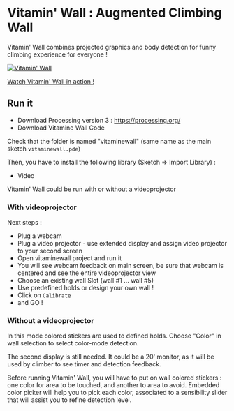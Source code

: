 # Vitamin' Wall : Augmented Climbing Wall

Vitamin' Wall combines projected graphics and body detection for funny climbing experience for everyone ! 

[![Vitamin' Wall](http://bricolab-aidal.fr/wp-content/uploads/2017/02/VitamineWall.png)](https://vimeo.com/202650498 "Vitamin' Wall - Click to Watch!")

[Watch Vitamin' Wall in action !](https://vimeo.com/202650498)

## Run it

* Download Processing version 3 : https://processing.org/
* Download Vitamine Wall Code

Check that the folder is named "vitaminewall" (same name as the main sketch `vitaminewall.pde`)

Then, you have to install the following library (Sketch => Import Library) :
* Video

Vitamin' Wall could be run with or without a videoprojector

### With videoprojector

Next steps :
* Plug a webcam 
* Plug a video projector - use extended display and assign video projector to your second screen
* Open vitaminewall project and run it
* You will see webcam feedback on main screen, be sure that webcam is centered and see the entire videoprojector view
* Choose an existing wall Slot (wall #1 ... wall #5)
* Use predefined holds or design your own wall !
* Click on `Calibrate`
* and GO !

### Without a videoprojector

In this mode colored stickers are used to defined holds. Choose "Color" in wall selection to select color-mode detection.

The second display is still needed. It could be a 20' monitor, as it will be used by climber to see timer and detection feedback.

Before running Vitamin' Wall, you will have to put on wall colored stickers : one color for area to be touched, and another to area to avoid.
Embedded color picker will help you to pick each color, associated to a sensibility slider that will assist you to refine detection level.
